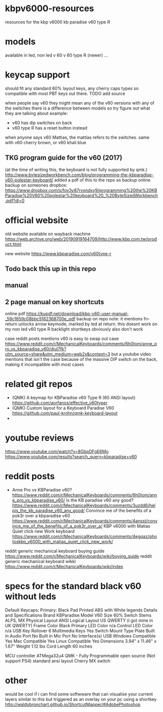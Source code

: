 # kbpv6000-resources
resources for the kbp v6000 kb paradise v60 type R

# models
available in led, non led
v 60
v 60 type R (newer)
...

# keycap support
should fit any standard 60% layout keys, any cherry caps types
so compatible with most PBT keys out there.
TODO add source

when people say v60 they might mean any of the v60 versions with any of the switches
there is a difference between models so try figure out what they are talking about
example:
- v60 has dip switches on back
- v60 type R has a reset button instead

when anyone says v60 Mattias, the mattias refers to the switches. same with v60 cherry brown, or v60 khali blue

## TKG program guide for the v60 (2017) 
(at the time of writing this, the keyboard is not fully supported by qmk.)
http://www.bytesizedworkbench.com/blog/programming-the-kbparadise-v60-polestar-keyboard/
added a pdf of this to the repo as backup
online backup on someones dropbox: https://www.dropbox.com/s/fov3y87rvondxy9/programming%20the%20KBParadise%20V60%20polestar%20keyboard%20_%20ByteSizedWorkbench.pdf?dl=0

# official website
old website available on wayback machine
https://web.archive.org/web/20190919164709/http://www.kbp.com.tw/product.html

new website
https://www.kbparadise.com/v60type-r
## Todo back this up in this repo

## manual

## 2 page manual on key shortcuts 
online pdf https://kupdf.net/download/kbp-v60-user-manual-_59c1659c08bbc5f82368700e_pdf
backup on repo
note: it mentions fn-return unlocks arrow keymode, marked by led at return.
this doesnt work on my non led v60 type R
backlight shortkeys obviously also don't work

case
reddit posts mentions v60 is easy to swap out case https://www.reddit.com/r/MechanicalKeyboards/comments/6h0tom/anne_pro_vs_kbparadise_v60/diul7fk?utm_source=share&utm_medium=web2x&context=3
but a youtube video mentions that isn't the case because of the massive DIP switch on the back, making it incompatible with most cases

# related git repos

- (QMK) A keymap for KBParadise v60 Type R (60 ANSI layout) https://github.com/aorfanos/effective_v60typer
- (QMK) Custom layout for a Keyboard Paradise V60 https://github.com/paul-krohn/qmk-keyboard-layout
- 


# youtube reviews
https://www.youtube.com/watch?v=8GbpDFgE6Mo
https://www.youtube.com/results?search_query=kbparadise+v60

# reddit posts
- Anne Pro vs KBParadise v60? https://www.reddit.com/r/MechanicalKeyboards/comments/6h0tom/anne_pro_vs_kbparadise_v60/
Is the KB paradise v60 any good? https://www.reddit.com/r/MechanicalKeyboards/comments/3uzdd6/helpis_the_kb_paradise_v60_any_good/
Convince me of the benefits of a pok3r over a kbparadise v60 https://www.reddit.com/r/MechanicalKeyboards/comments/4ansst/convince_me_of_the_benefits_of_a_pok3r_over_a/
KBP v6000 with Matias Quiet click new Work keyboard https://www.reddit.com/r/MechanicalKeyboards/comments/4egqaz/photoskbp_v6000_with_matias_quiet_click_new_work/

reddit generic mechanical keyboard buying guide https://www.reddit.com/r/MechanicalKeyboards/wiki/buying_guide
reddit generic mechanical keyboard wikki https://www.reddit.com/r/MechanicalKeyboards/wiki/index

# specs for the standard black v60 without leds
Default Keycaps: Primary: Black Pad Printed ABS with White legends
Details and Specifications
Brand	KBParadise
Model	V60
Size	60%
Switch Stems	ALPS, MX
Physical Layout	ANSI
Logical Layout	US QWERTY (i got mine in UK QWERTY)
Frame Color	Black
Primary LED Color	n/a
Control LED Color	n/a
USB Key Rollover	6
Multimedia Keys	Yes
Switch Mount Type	Plate
Built in Audio Port	No
Built in Mic Port	No
Interface(s)	USB
Windows Compatible	Yes
Mac Compatible	Yes
Linux Compatible	Yes
Dimensions	3.94" x 11.46" x 1.67"
Weight	1.12 lbs
Cord Length	60 inches

MCU controller ATMega32u4
QMK - Fully Programmable open source (Not support PS4)
standard ansi layout
Cherry MX switch

# other 
would be cool if i can find some softwware that can visualise your current layers
similar to this but triggered as an overlay on your pc using a shortkey http://waldobronchart.github.io/ShortcutMapper/#AdobePhotoshop

